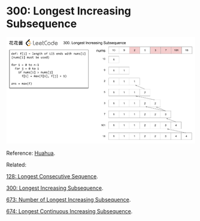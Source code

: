 # 300: Longest Increasing Subsequence

![chart](LC300.png)

Reference: [Huahua](http://zxi.mytechroad.com/blog/dynamic-programming/leetcode-300-longest-increasing-subsequence/).

Related:

[128: Longest Consecutive Sequence](../LC128).

[300: Longest Increasing Subsequence](../LC300).

[673: Number of Longest Increasing Subsequence](../LC673).

[674: Longest Continuous Increasing Subsequence](../LC674).